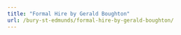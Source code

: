 ```yaml
---
title: "Formal Hire by Gerald Boughton"
url: /bury-st-edmunds/formal-hire-by-gerald-boughton/
---
```

